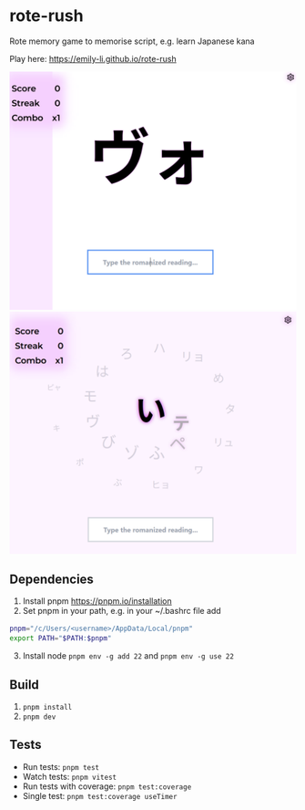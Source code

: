 # rote-rush

Rote memory game to memorise script, e.g. learn Japanese kana

Play here: https://emily-li.github.io/rote-rush

<img src="docs/simple_screenshot.png" alt="Simple game mode" width="600">
<img src="docs/spiral_screenshot.png" alt="Spiral game mode" width="600">

## Dependencies

1. Install pnpm https://pnpm.io/installation
2. Set pnpm in your path, e.g. in your ~/.bashrc file add

```bash
pnpm="/c/Users/<username>/AppData/Local/pnpm"
export PATH="$PATH:$pnpm"
```

3. Install node `pnpm env -g add 22` and `pnpm env -g use 22`

## Build

1. `pnpm install`
2. `pnpm dev`

## Tests

- Run tests: `pnpm test`
- Watch tests: `pnpm vitest`
- Run tests with coverage: `pnpm test:coverage`
- Single test: `pnpm test:coverage useTimer`
